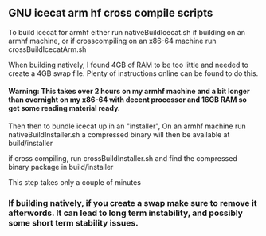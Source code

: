 ## GNU icecat  arm hf cross compile scripts

To build icecat for armhf either run nativeBuildIcecat.sh if building on an armhf machine, or if crosscompiling on an x86-64 machine run crossBuildIcecatArm.sh

When building natively, I found 4GB of RAM to be too little and needed to create a 4GB swap file. Plenty of instructions online can be found to do this. 

#### Warning: This takes over 2 hours on my armhf machine and a bit longer than overnight on my x86-64 with decent processor and 16GB RAM so get some reading material ready. 

Then then to bundle icecat up in an "installer",
On an armhf machine run nativeBuildInstaller.sh
a compressed binary will then be available at build/installer

if cross compiling, run crossBuildInstaller.sh and find the compressed binary package in build/installer

This step takes only a couple of minutes


### If building natively, if you create a swap make sure to remove it afterwords. It can lead to long term instability, and possibly some short term stability issues. 
